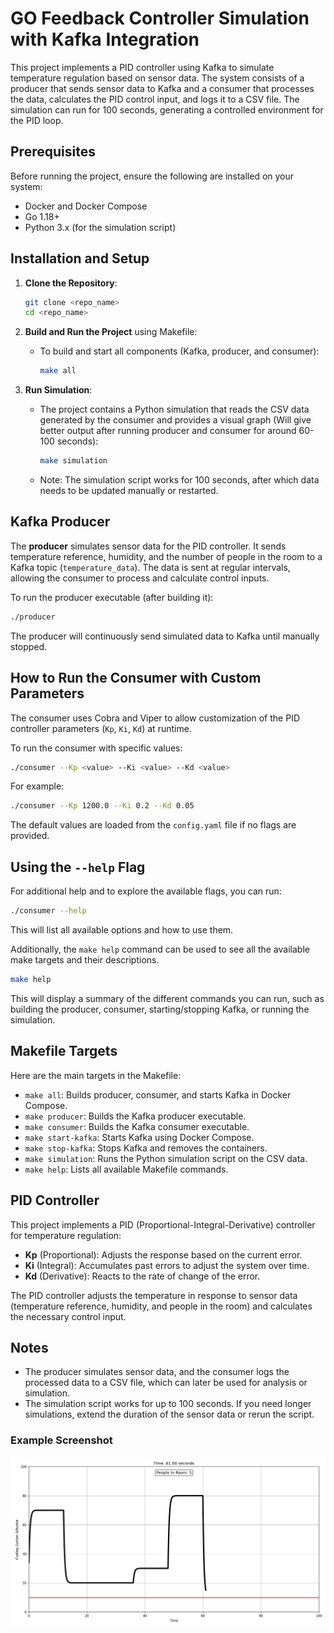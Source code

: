 # GO Feedback Controller Simulation with Kafka Integration

This project implements a PID controller using Kafka to simulate temperature regulation based on sensor data. The system consists of a producer that sends sensor data to Kafka and a consumer that processes the data, calculates the PID control input, and logs it to a CSV file. The simulation can run for 100 seconds, generating a controlled environment for the PID loop.

## Prerequisites

Before running the project, ensure the following are installed on your system:

- Docker and Docker Compose
- Go 1.18+
- Python 3.x (for the simulation script)

## Installation and Setup

1. **Clone the Repository**:

   ```bash
   git clone <repo_name>
   cd <repo_name>
   ```

2. **Build and Run the Project** using Makefile:
   - To build and start all components (Kafka, producer, and consumer):

     ```bash
     make all
     ```

3. **Run Simulation**:
   - The project contains a Python simulation that reads the CSV data generated by the consumer and provides a visual graph (Will give better output after running producer and consumer for around 60-100 seconds):

     ```bash
     make simulation
     ```

   - Note: The simulation script works for 100 seconds, after which data needs to be updated manually or restarted.

## Kafka Producer

The **producer** simulates sensor data for the PID controller. It sends temperature reference, humidity, and the number of people in the room to a Kafka topic (`temperature_data`). The data is sent at regular intervals, allowing the consumer to process and calculate control inputs.

To run the producer executable (after building it):

```bash
./producer
```

The producer will continuously send simulated data to Kafka until manually stopped.

## How to Run the Consumer with Custom Parameters

The consumer uses Cobra and Viper to allow customization of the PID controller parameters (`Kp`, `Ki`, `Kd`) at runtime.

To run the consumer with specific values:

```bash
./consumer --Kp <value> --Ki <value> --Kd <value>
```

For example:

```bash
./consumer --Kp 1200.0 --Ki 0.2 --Kd 0.05
```

The default values are loaded from the `config.yaml` file if no flags are provided.

## Using the `--help` Flag

For additional help and to explore the available flags, you can run:

```bash
./consumer --help
```

This will list all available options and how to use them.

Additionally, the `make help` command can be used to see all the available make targets and their descriptions.

```bash
make help
```

This will display a summary of the different commands you can run, such as building the producer, consumer, starting/stopping Kafka, or running the simulation.

## Makefile Targets

Here are the main targets in the Makefile:

- `make all`: Builds producer, consumer, and starts Kafka in Docker Compose.
- `make producer`: Builds the Kafka producer executable.
- `make consumer`: Builds the Kafka consumer executable.
- `make start-kafka`: Starts Kafka using Docker Compose.
- `make stop-kafka`: Stops Kafka and removes the containers.
- `make simulation`: Runs the Python simulation script on the CSV data.
- `make help`: Lists all available Makefile commands.

## PID Controller

This project implements a PID (Proportional-Integral-Derivative) controller for temperature regulation:

- **Kp** (Proportional): Adjusts the response based on the current error.
- **Ki** (Integral): Accumulates past errors to adjust the system over time.
- **Kd** (Derivative): Reacts to the rate of change of the error.

The PID controller adjusts the temperature in response to sensor data (temperature reference, humidity, and people in the room) and calculates the necessary control input.

## Notes

- The producer simulates sensor data, and the consumer logs the processed data to a CSV file, which can later be used for analysis or simulation.
- The simulation script works for up to 100 seconds. If you need longer simulations, extend the duration of the sensor data or rerun the script.

### Example Screenshot

![Coffee POS Workflow](assets/simulation_screenshot.png)
